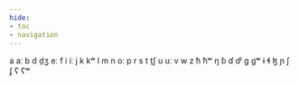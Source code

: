 ```yaml
---
hide:
- toc
- navigation
---
```

a
aː
b
d
d̠ʒ
eː
f
i
iː
j
k
kʷ
l
m
n
oː
p
r
s
t
t̠ʃ
u
uː
v
w
z
ħ
ħʷ
ŋ
ɓ
ɗ
ɗʲ
ɡ
ɡʷ
ɨ
ɬ
ɮ
ɲ
ʃ
ʄ
ʕ
ʕʷ
